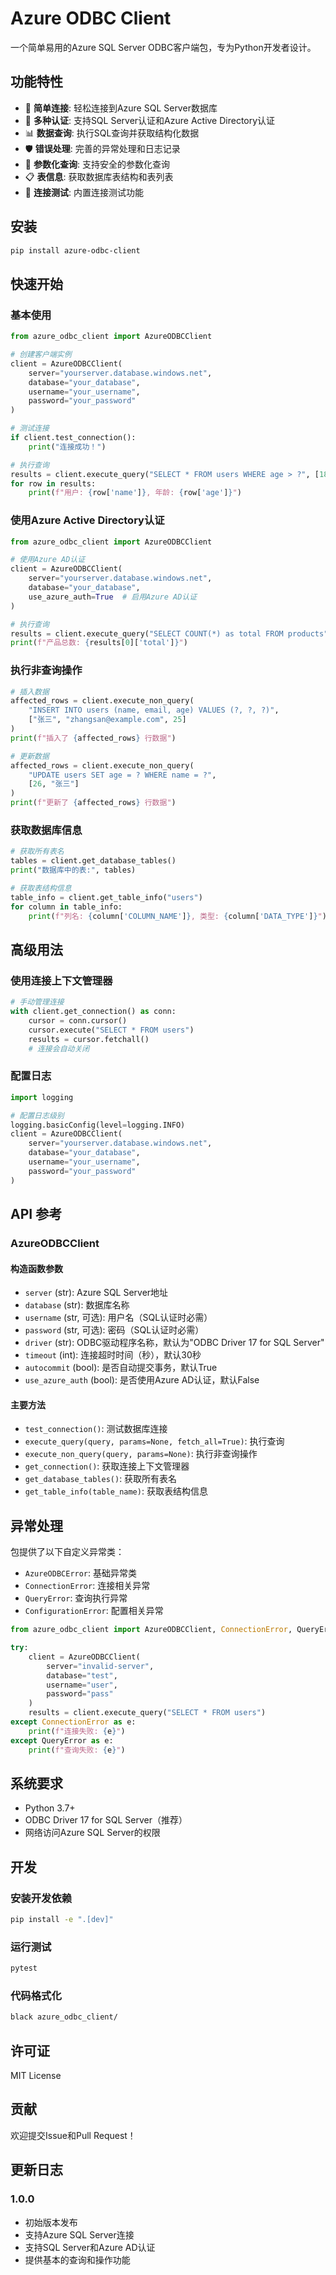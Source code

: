 # Azure ODBC Client

一个简单易用的Azure SQL Server ODBC客户端包，专为Python开发者设计。

## 功能特性

- 🔗 **简单连接**: 轻松连接到Azure SQL Server数据库
- 🔐 **多种认证**: 支持SQL Server认证和Azure Active Directory认证
- 📊 **数据查询**: 执行SQL查询并获取结构化数据
- 🛡️ **错误处理**: 完善的异常处理和日志记录
- 🔧 **参数化查询**: 支持安全的参数化查询
- 📋 **表信息**: 获取数据库表结构和表列表
- 🧪 **连接测试**: 内置连接测试功能

## 安装

```bash
pip install azure-odbc-client
```

## 快速开始

### 基本使用

```python
from azure_odbc_client import AzureODBCClient

# 创建客户端实例
client = AzureODBCClient(
    server="yourserver.database.windows.net",
    database="your_database",
    username="your_username",
    password="your_password"
)

# 测试连接
if client.test_connection():
    print("连接成功！")

# 执行查询
results = client.execute_query("SELECT * FROM users WHERE age > ?", [18])
for row in results:
    print(f"用户: {row['name']}, 年龄: {row['age']}")
```

### 使用Azure Active Directory认证

```python
from azure_odbc_client import AzureODBCClient

# 使用Azure AD认证
client = AzureODBCClient(
    server="yourserver.database.windows.net",
    database="your_database",
    use_azure_auth=True  # 启用Azure AD认证
)

# 执行查询
results = client.execute_query("SELECT COUNT(*) as total FROM products")
print(f"产品总数: {results[0]['total']}")
```

### 执行非查询操作

```python
# 插入数据
affected_rows = client.execute_non_query(
    "INSERT INTO users (name, email, age) VALUES (?, ?, ?)",
    ["张三", "zhangsan@example.com", 25]
)
print(f"插入了 {affected_rows} 行数据")

# 更新数据
affected_rows = client.execute_non_query(
    "UPDATE users SET age = ? WHERE name = ?",
    [26, "张三"]
)
print(f"更新了 {affected_rows} 行数据")
```

### 获取数据库信息

```python
# 获取所有表名
tables = client.get_database_tables()
print("数据库中的表:", tables)

# 获取表结构信息
table_info = client.get_table_info("users")
for column in table_info:
    print(f"列名: {column['COLUMN_NAME']}, 类型: {column['DATA_TYPE']}")
```

## 高级用法

### 使用连接上下文管理器

```python
# 手动管理连接
with client.get_connection() as conn:
    cursor = conn.cursor()
    cursor.execute("SELECT * FROM users")
    results = cursor.fetchall()
    # 连接会自动关闭
```

### 配置日志

```python
import logging

# 配置日志级别
logging.basicConfig(level=logging.INFO)
client = AzureODBCClient(
    server="yourserver.database.windows.net",
    database="your_database",
    username="your_username",
    password="your_password"
)
```

## API 参考

### AzureODBCClient

#### 构造函数参数

- `server` (str): Azure SQL Server地址
- `database` (str): 数据库名称
- `username` (str, 可选): 用户名（SQL认证时必需）
- `password` (str, 可选): 密码（SQL认证时必需）
- `driver` (str): ODBC驱动程序名称，默认为"ODBC Driver 17 for SQL Server"
- `timeout` (int): 连接超时时间（秒），默认30秒
- `autocommit` (bool): 是否自动提交事务，默认True
- `use_azure_auth` (bool): 是否使用Azure AD认证，默认False

#### 主要方法

- `test_connection()`: 测试数据库连接
- `execute_query(query, params=None, fetch_all=True)`: 执行查询
- `execute_non_query(query, params=None)`: 执行非查询操作
- `get_connection()`: 获取连接上下文管理器
- `get_database_tables()`: 获取所有表名
- `get_table_info(table_name)`: 获取表结构信息

## 异常处理

包提供了以下自定义异常类：

- `AzureODBCError`: 基础异常类
- `ConnectionError`: 连接相关异常
- `QueryError`: 查询执行异常
- `ConfigurationError`: 配置相关异常

```python
from azure_odbc_client import AzureODBCClient, ConnectionError, QueryError

try:
    client = AzureODBCClient(
        server="invalid-server",
        database="test",
        username="user",
        password="pass"
    )
    results = client.execute_query("SELECT * FROM users")
except ConnectionError as e:
    print(f"连接失败: {e}")
except QueryError as e:
    print(f"查询失败: {e}")
```

## 系统要求

- Python 3.7+
- ODBC Driver 17 for SQL Server（推荐）
- 网络访问Azure SQL Server的权限

## 开发

### 安装开发依赖

```bash
pip install -e ".[dev]"
```

### 运行测试

```bash
pytest
```

### 代码格式化

```bash
black azure_odbc_client/
```

## 许可证

MIT License

## 贡献

欢迎提交Issue和Pull Request！

## 更新日志

### 1.0.0
- 初始版本发布
- 支持Azure SQL Server连接
- 支持SQL Server和Azure AD认证
- 提供基本的查询和操作功能
